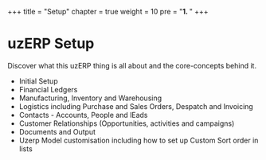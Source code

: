 +++
title = "Setup"
chapter = true
weight = 10
pre = "<b>1. </b>"
+++

# uzERP Setup

Discover what this uzERP thing is all about and the core-concepts behind it.

* Initial Setup
* Financial Ledgers
* Manufacturing, Inventory and Warehousing 
* Logistics including Purchase and Sales Orders, Despatch and Invoicing
* Contacts - Accounts, People and lEads
* Customer Relationships (Opportunities, activities and campaigns)
* Documents and Output
* Uzerp Model customisation including how to set up Custom Sort order in lists
